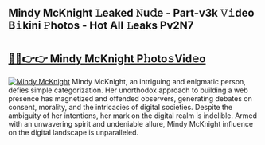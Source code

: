 ## Mindy McKnight 𝙻eaked 𝙽u𝚍e - Part-v3k 𝚅𝚒deo B𝚒kini 𝙿hotos - Hot All 𝙻eaks Pv2N7

# <h2><a href="http://ld396p.urlbe.top/?page=Mindy+McKnight">🔗🔗👉👉 Mindy McKnight P𝚑oto𝚜Vid𝚎o</a></h2>

[![Mindy McKnight](https://i.imgur.com/eBuTRDB.gif)](http://ld396p.urlbe.top/?page=Mindy+McKnight)
Mindy McKnight, an intriguing and enigmatic person, defies simple categorization. Her unorthodox approach to building a web presence has magnetized and offended observers, generating debates on consent, morality, and the intricacies of digital societies. Despite the ambiguity of her intentions, her mark on the digital realm is indelible. Armed with an unwavering spirit and undeniable allure, Mindy McKnight influence on the digital landscape is unparalleled.
